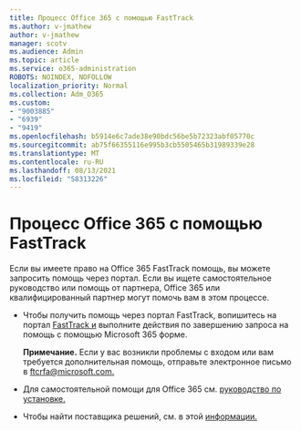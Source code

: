 ```yaml
---
title: Процесс Office 365 с помощью FastTrack
ms.author: v-jmathew
author: v-jmathew
manager: scotv
ms.audience: Admin
ms.topic: article
ms.service: o365-administration
ROBOTS: NOINDEX, NOFOLLOW
localization_priority: Normal
ms.collection: Adm_O365
ms.custom:
- "9003885"
- "6939"
- "9419"
ms.openlocfilehash: b5914e6c7ade38e90bdc56be5b72323abf05770c
ms.sourcegitcommit: ab75f66355116e995b3cb5505465b31989339e28
ms.translationtype: MT
ms.contentlocale: ru-RU
ms.lasthandoff: 08/13/2021
ms.locfileid: "58313226"
---
```

# <a name="guided-office-365-setup-process-with-fasttrack"></a>Процесс Office 365 с помощью FastTrack

Если вы имеете право на Office 365 FastTrack помощь, вы можете запросить помощь через портал. Если вы ищете самостоятельное руководство или помощь от партнера, Office 365 или квалифицированный партнер могут помочь вам в этом процессе.

- Чтобы получить помощь через портал FastTrack, вопишитесь на портал [FastTrack и](https://go.microsoft.com/fwlink/?linkid=2125443) выполните действия по завершению запроса на помощь с помощью Microsoft 365 форме.

    **Примечание.** Если у вас возникли проблемы с входом или вам требуется дополнительная помощь, отправьте электронное письмо в [ftcrfa@microsoft.com.](mailto:ftcrfa@microsoft.com)

- Для самостоятельной помощи для Office 365 см. [руководство по установке.](https://go.microsoft.com/fwlink/?linkid=2125827)
- Чтобы найти поставщика решений, см. в этой [информации.](https://go.microsoft.com/fwlink/?linkid=2125918)